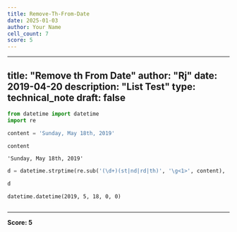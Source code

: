 ```yaml
---
title: Remove-Th-From-Date
date: 2025-01-03
author: Your Name
cell_count: 7
score: 5
---
```


---
title: "Remove th From Date"
author: "Rj"
date: 2019-04-20
description: "List Test"
type: technical_note
draft: false
---

```python
from datetime import datetime
import re
```


```python
content = 'Sunday, May 18th, 2019'
```


```python
content
```




    'Sunday, May 18th, 2019'




```python
d = datetime.strptime(re.sub('(\d+)(st|nd|rd|th)', '\g<1>', content), '%A, %B %d, %Y')
```


```python
d
```




    datetime.datetime(2019, 5, 18, 0, 0)




```python

```


---
**Score: 5**
